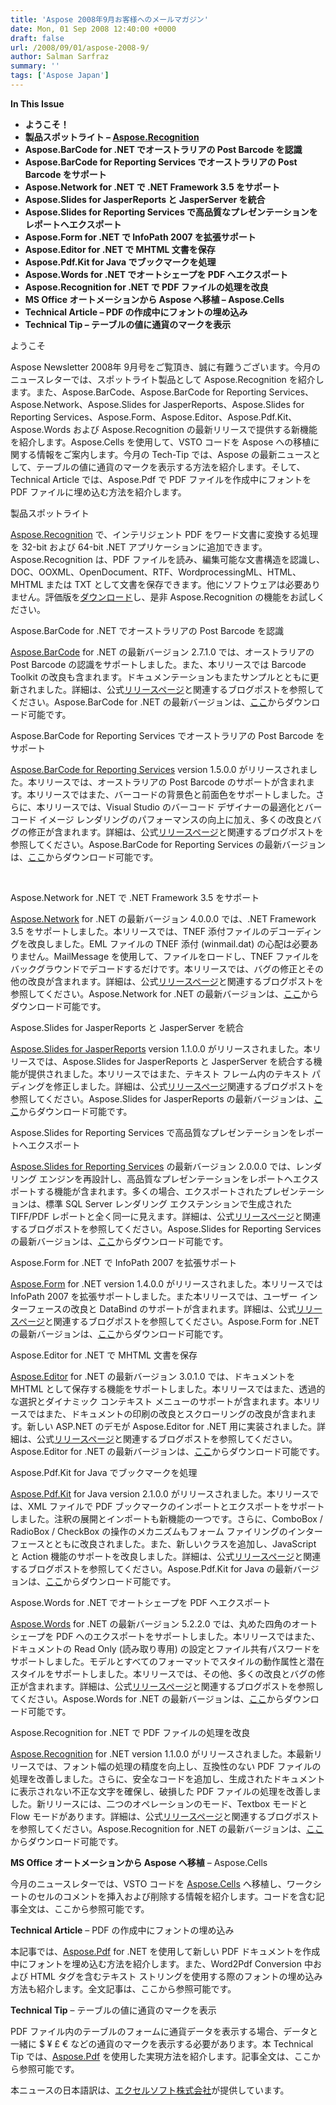 ```yaml
---
title: 'Aspose 2008年9月お客様へのメールマガジン'
date: Mon, 01 Sep 2008 12:40:00 +0000
draft: false
url: /2008/09/01/aspose-2008-9/
author: Salman Sarfraz
summary: ''
tags: ['Aspose Japan']
---
```


**In This Issue**

*   **ようこそ！**
*   **製品スポットライト – [Aspose.Recognition][1]**
*   **Aspose.BarCode for .NET でオーストラリアの Post Barcode を認識**
*   **Aspose.BarCode for Reporting Services でオーストラリアの Post Barcode をサポート**
*   **Aspose.Network for .NET で .NET Framework 3.5 をサポート**
*   **Aspose.Slides for JasperReports と JasperServer を統合**
*   **Aspose.Slides for Reporting Services で高品質なプレゼンテーションをレポートへエクスポート**
*   **Aspose.Form for .NET で InfoPath 2007 を拡張サポート**
*   **Aspose.Editor for .NET で MHTML 文書を保存**
*   **Aspose.Pdf.Kit for Java でブックマークを処理**
*   **Aspose.Words for .NET でオートシェープを PDF へエクスポート**
*   **Aspose.Recognition for .NET で PDF ファイルの処理を改良**
*   **MS Office オートメーションから Aspose へ移植 – Aspose.Cells**
*   **Technical Article – PDF の作成中にフォントの埋め込み**
*   **Technical Tip – テーブルの値に通貨のマークを表示**

ようこそ

Aspose Newsletter 2008年 9月号をご覧頂き、誠に有難うございます。今月のニュースレターでは、スポットライト製品として Aspose.Recognition を紹介します。また、Aspose.BarCode、Aspose.BarCode for Reporting Services、Aspose.Network、Aspose.Slides for JasperReports、Aspose.Slides for Reporting Services、Aspose.Form、Aspose.Editor、Aspose.Pdf.Kit、Aspose.Words および Aspose.Recognition の最新リリースで提供する新機能を紹介します。Aspose.Cells を使用して、VSTO コードを Aspose への移植に関する情報をご案内します。今月の Tech-Tip では、Aspose の最新ニュースとして、テーブルの値に通貨のマークを表示する方法を紹介します。そして、Technical Article では、Aspose.Pdf で PDF ファイルを作成中にフォントを PDF ファイルに埋め込む方法を紹介します。

製品スポットライト

[Aspose.Recognition][2] で、インテリジェント PDF をワード文書に変換する処理を 32-bit および 64-bit .NET アプリケーションに追加できます。Aspose.Recognition は、PDF ファイルを読み、編集可能な文書構造を認識し、DOC、OOXML、OpenDocument、RTF、WordprocessingML、HTML、MHTML または TXT として文書を保存できます。他にソフトウェアは必要ありません。評価版を[ダウンロード][3]し、是非 Aspose.Recognition の機能をお試しください。

Aspose.BarCode for .NET でオーストラリアの Post Barcode を認識

[Aspose.BarCode][4] for .NET の最新バージョン 2.7.1.0 では、オーストラリアの Post Barcode の認識をサポートしました。また、本リリースでは Barcode Toolkit の改良も含まれます。ドキュメンテーションもまたサンプルとともに更新されました。詳細は、公式[リリースページ][5]と関連するブログポストを参照してください。Aspose.BarCode for .NET の最新バージョンは、[ここ][6]からダウンロード可能です。

Aspose.BarCode for Reporting Services でオーストラリアの Post Barcode をサポート

[Aspose.BarCode for Reporting Services][7] version 1.5.0.0 がリリースされました。本リリースでは、オーストラリアの Post Barcode のサポートが含まれます。本リリースではまた、バーコードの背景色と前面色をサポートしました。さらに、本リリースでは、Visual Studio のバーコード デザイナーの最適化とバーコード イメージ レンダリングのパフォーマンスの向上に加え、多くの改良とバグの修正が含まれます。詳細は、公式[リリースページ][8]と関連するブログポストを参照してください。Aspose.BarCode for Reporting Services の最新バージョンは、[ここ][9]からダウンロード可能です。  

[  
](https://docs.aspose.com/display/wordsjava/Home)[](https://products.aspose.com/pdf)

Aspose.Network for .NET で .NET Framework 3.5 をサポート

[Aspose.Network][10] for .NET の最新バージョン 4.0.0.0 では、.NET Framework 3.5 をサポートしました。本リリースでは、TNEF 添付ファイルのデコーディングを改良しました。EML ファイルの TNEF 添付 (winmail.dat) の心配は必要ありません。MailMessage を使用して、ファイルをロードし、TNEF ファイルをバックグラウンドでデコードするだけです。本リリースでは、バグの修正とその他の改良が含まれます。詳細は、公式[リリースページ][11]と関連するブログポストを参照してください。Aspose.Network for .NET の最新バージョンは、[ここ][12]からダウンロード可能です。

Aspose.Slides for JasperReports と JasperServer を統合

[Aspose.Slides for JasperReports][13] version 1.1.0.0 がリリースされました。本リリースでは、Aspose.Slides for JasperReports と JasperServer を統合する機能が提供されました。本リリースではまた、テキスト フレーム内のテキスト パディングを修正しました。詳細は、公式[リリースページ][14]関連するブログポストを参照してください。Aspose.Slides for JasperReports の最新バージョンは、[ここ][15]からダウンロード可能です。  

Aspose.Slides for Reporting Services で高品質なプレゼンテーションをレポートへエクスポート

[Aspose.Slides for Reporting Services][16] の最新バージョン 2.0.0.0 では、レンダリング エンジンを再設計し、高品質なプレゼンテーションをレポートへエクスポートする機能が含まれます。多くの場合、エクスポートされたプレゼンテーションは、標準 SQL Server レンダリング エクステンションで生成された TIFF/PDF レポートと全く同一に見えます。詳細は、公式[リリースページ][17]と関連するブログポストを参照してください。Aspose.Slides for Reporting Services の最新バージョンは、[ここ][18]からダウンロード可能です。  

Aspose.Form for .NET で InfoPath 2007 を拡張サポート

[Aspose.Form][19] for .NET version 1.4.0.0 がリリースされました。本リリースでは InfoPath 2007 を拡張サポートしました。また本リリースでは、ユーザー インターフェースの改良と DataBind のサポートが含まれます。詳細は、公式[リリースページ][20]と関連するブログポストを参照してください。Aspose.Form for .NET の最新バージョンは、[ここ][21]からダウンロード可能です。  

Aspose.Editor for .NET で MHTML 文書を保存

[Aspose.Editor][22] for .NET の最新バージョン 3.0.1.0 では、ドキュメントを MHTML として保存する機能をサポートしました。本リリースではまた、透過的な選択とダイナミック コンテキスト メニューのサポートが含まれます。本リリースではまた、ドキュメントの印刷の改良とスクローリングの改良が含まれます。新しい ASP.NET のデモが Aspose.Editor for .NET 用に実装されました。詳細は、公式[リリースページ][23]と関連するブログポストを参照してください。Aspose.Editor for .NET の最新バージョンは、[ここ][24]からダウンロード可能です。  

Aspose.Pdf.Kit for Java でブックマークを処理

[Aspose.Pdf.Kit][25] for Java version 2.1.0.0 がリリースされました。本リリースでは、XML ファイルで PDF ブックマークのインポートとエクスポートをサポートしました。注釈の展開とインポートも新機能の一つです。さらに、ComboBox / RadioBox / CheckBox の操作のメカニズムもフォーム ファイリングのインターフェースとともに改良されました。また、新しいクラスを追加し、JavaScript と Action 機能のサポートを改良しました。詳細は、公式[リリースページ][26]と関連するブログポストを参照してください。Aspose.Pdf.Kit for Java の最新バージョンは、[ここ][27]からダウンロード可能です。  

Aspose.Words for .NET でオートシェープを PDF へエクスポート

[Aspose.Words][28] for .NET の最新バージョン 5.2.2.0 では、丸めた四角のオートシェープを PDF へのエクスポートをサポートしました。本リリースではまた、ドキュメントの Read Only (読み取り専用) の設定とファイル共有パスワードをサポートしました。モデルとすべてのフォーマットでスタイルの動作属性と潜在スタイルをサポートしました。本リリースでは、その他、多くの改良とバグの修正が含まれます。詳細は、公式[リリースページ][29]と関連するブログポストを参照してください。Aspose.Words for .NET の最新バージョンは、[ここ][30]からダウンロード可能です。  

Aspose.Recognition for .NET で PDF ファイルの処理を改良

[Aspose.Recognition][31] for .NET version 1.1.0.0 がリリースされました。本最新リリースでは、フォント幅の処理の精度を向上し、互換性のない PDF ファイルの処理を改善しました。さらに、安全なコードを追加し、生成されたドキュメントに表示されない不正な文字を確保し、破損した PDF ファイルの処理を改善しました。新リリースには、二つのオペレーションのモード、Textbox モードと Flow モードがあります。詳細は、公式[リリースページ][32]と関連するブログポストを参照してください。Aspose.Recognition for .NET の最新バージョンは、[ここ][33]からダウンロード可能です。  

**MS Office オートメーションから Aspose へ移植** – Aspose.Cells

今月のニュースレターでは、VSTO コードを [Aspose.Cells][34] へ移植し、ワークシートのセルのコメントを挿入および削除する情報を紹介します。コードを含む記事全文は、ここから参照可能です。

**Technical Article** – PDF の作成中にフォントの埋め込み

本記事では、[Aspose.Pdf][35] for .NET を使用して新しい PDF ドキュメントを作成中にフォントを埋め込む方法を紹介します。また、Word2Pdf Conversion 中および HTML タグを含むテキスト ストリングを使用する際のフォントの埋め込み方法も紹介します。全文記事は、ここから参照可能です。

**Technical Tip** – テーブルの値に通貨のマークを表示

PDF ファイル内のテーブルのフォームに通貨データを表示する場合、データと一緒に $ ¥ £ € などの通貨のマークを表示する必要があります。本 Technical Tip では、[Aspose.Pdf][36] を使用した実現方法を紹介します。記事全文は、ここから参照可能です。  

本ニュースの日本語訳は、[エクセルソフト株式会社][37]が提供しています。




[1]: http://www.aspose.com/categories/file-format-components/aspose.recognition-for-.net/default.aspx
[2]: http://www.aspose.com/categories/file-format-components/aspose.recognition-for-.net/default.aspx
[3]: http://www.aspose.com/community/files/51/file-format-components/aspose.recognition/default.aspx
[4]: https://docs.aspose.com/display/wordsjava/Home
[5]: http://www.aspose.com/community/files/53/visual-components/aspose.barcode/entry137332.aspx
[6]: https://docs.aspose.com/display/wordsjava/Home
[7]: https://docs.aspose.com/display/wordsjava/Home
[8]: http://www.aspose.com/community/files/52/ssrs-rendering-extensions/aspose.barcode.reporting.services/entry137695.aspx
[9]: https://docs.aspose.com/display/wordsjava/Home
[10]: http://www.aspose.com/categories/utility-components/aspose.network-for-.net/default.aspx
[11]: http://www.aspose.com/community/files/54/utility-components/aspose.network/entry138104.aspx
[12]: http://www.aspose.com/community/files/54/utility-components/aspose.network/default.aspx
[13]: http://www.aspose.com/categories/jasperreports-exporters/aspose.slides-for-jasperreports/default.aspx
[14]: http://www.aspose.com/community/files/67/jasperreports-exporters/aspose.slides.jasperreports/entry138122.aspx
[15]: http://www.aspose.com/community/files/67/jasperreports-exporters/aspose.slides.jasperreports/default.aspx
[16]: http://www.aspose.com/categories/ssrs-rendering-extensions/aspose.slides-for-reporting-services/default.aspx
[17]: http://www.aspose.com/community/files/52/ssrs-rendering-extensions/aspose.slides.reporting.services/entry138490.aspx
[18]: http://www.aspose.com/community/files/52/ssrs-rendering-extensions/aspose.slides.reporting.services/default.aspx
[19]: http://www.aspose.com/categories/file-format-components/aspose.form-for-.net/default.aspx
[20]: http://www.aspose.com/community/files/51/file-format-components/aspose.form/entry138415.aspx
[21]: http://www.aspose.com/community/files/51/file-format-components/aspose.form/default.aspx
[22]: http://www.aspose.com/categories/visual-components/aspose.editor-for-.net/default.aspx
[23]: http://www.aspose.com/community/files/53/visual-components/aspose.editor/entry138660.aspx
[24]: http://www.aspose.com/community/files/53/visual-components/aspose.editor/default.aspx
[25]: http://www.aspose.com/categories/file-format-components/aspose.pdf.kit-for-.net-and-java/default.aspx
[26]: http://www.aspose.com/community/files/51/file-format-components/aspose.pdf.kit/entry139194.aspx
[27]: http://www.aspose.com/community/files/51/file-format-components/aspose.pdf.kit/default.aspx
[28]: https://docs.aspose.com/display/wordsjava/Home
[29]: http://www.aspose.com/community/files/51/file-format-components/aspose.words/entry139624.aspx
[30]: https://docs.aspose.com/display/wordsjava/Home
[31]: http://www.aspose.com/categories/file-format-components/aspose.recognition-for-.net/default.aspx
[32]: http://www.aspose.com/community/files/51/file-format-components/aspose.recognition/entry140728.aspx
[33]: http://www.aspose.com/community/files/51/file-format-components/aspose.recognition/default.aspx
[34]: http://www.aspose.com/categories/file-format-components/aspose.cells-for-.net-and-java/default.aspx
[35]: http://www.aspose.com/categories/file-format-components/aspose.pdf-for-.net-and-java/default.aspx
[36]: http://www.aspose.com/categories/file-format-components/aspose.pdf-for-.net-and-java/default.aspx
[37]: http://www.xlsoft.com/jp



